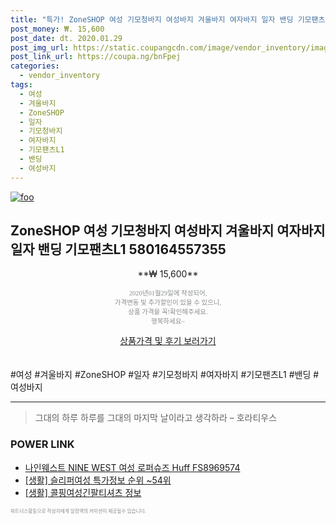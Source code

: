 ```yaml
--- 
title: "특가! ZoneSHOP 여성 기모청바지 여성바지 겨울바지 여자바지 일자 밴딩 기모팬츠..." 
post_money: ₩. 15,600 
post_date: dt. 2020.01.29 
post_img_url: https://static.coupangcdn.com/image/vendor_inventory/images/2018/11/24/13/2/ad0203eb-754c-4f0b-8f09-ca8d4f0fce51.jpg 
post_link_url: https://coupa.ng/bnFpej 
categories: 
  - vendor_inventory 
tags: 
  - 여성 
  - 겨울바지 
  - ZoneSHOP 
  - 일자 
  - 기모청바지 
  - 여자바지 
  - 기모팬츠L1 
  - 밴딩 
  - 여성바지 
--- 
```

[![foo](https://static.coupangcdn.com/image/vendor_inventory/images/2018/11/24/13/2/ad0203eb-754c-4f0b-8f09-ca8d4f0fce51.jpg)](https://coupa.ng/bnFpej) 

## ZoneSHOP 여성 기모청바지 여성바지 겨울바지 여자바지 일자 밴딩 기모팬츠L1 580164557355 
<p style="text-align: center;">**₩ 15,600**</p> 
<p style="text-align: center;"><span style="color: #898c8f; font-family: Georgia,Times,serif; font-size: 0.75em;">2020년01월29일에 작성되어, <br>가격변동 및 추가할인이 있을 수 있으니,<br> 상품 가격을 꼭!확인해주세요.<br>행복하세요~</span> 
</p>	 
<div markdown="0" style="text-align: center;"><a href="https://coupa.ng/bnFpej" class="btn btn--success">상품가격 및 후기 보러가기</a></div> 
<br><br> 
  #여성 #겨울바지 #ZoneSHOP #일자 #기모청바지 #여자바지 #기모팬츠L1 #밴딩 #여성바지 
<hr> 

> 그대의 하루 하루를 그대의 마지막 날이라고 생각하라 – 호라티우스 


### POWER LINK

* <a href="https://blog.naver.com/sakai111/221784043075" target="_blank">나인웨스트 NINE WEST 여성 로퍼슈즈 Huff FS8969574</a>
* <a href="https://blog.naver.com/sakai111/221782545107" target="_blank"> [생활] 슬리퍼여성 특가정보 순위 ~54위</a>
* <a href="https://blog.naver.com/sakai111/221763187628" target="_blank"> [생활] 콜핑여성긴팔티셔츠 정보 </a>

<span style="color: #898c8f; font-family: Georgia,Times,serif; font-size: 0.55em;">파트너스활동으로 작성자에게 일정액의 커미션이 제공될수 있습니다.</span> 
